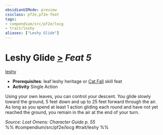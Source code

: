 ```yaml
---
obsidianUIMode: preview
cssclass: pf2e,pf2e-feat
tags:
- compendium/src/pf2e/locg
- trait/leshy
aliases: ["Leshy Glide"]
---
```

# Leshy Glide  [>](/rules/core-rulebook/chapter-9-playing-the-game.md#Actions "Single Action") *Feat 5*  
[leshy](/rules/traits/leshy-b1.md)  

- **Prerequisites**: leaf leshy heritage or [Cat Fall](/compendium/feats/cat-fall.md) skill feat
- **Activity** Single Action

Using your own leaves, you can control your descent. You glide slowly toward the ground, 5 feet down and up to 25 feet forward through the air. As long as you spend at least 1 action gliding each round and have not yet reached the ground, you remain in the air at the end of your turn.

*Source: Lost Omens: Character Guide p. 55*  
%% #compendium/src/pf2e/locg #trait/leshy %%